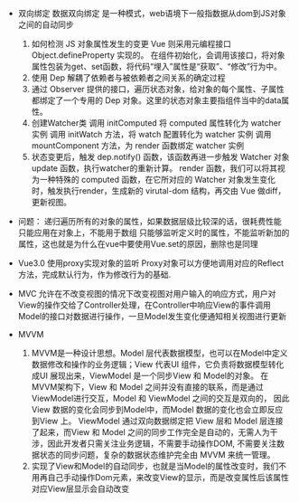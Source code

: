- 双向绑定
    数据双向绑定 是一种模式，web语境下一般指数据从dom到JS对象之间的自动同步
  1. 如何检测 JS 对象属性发生的变更
    Vue 则采用元编程接口 Object.defineProperty 实现的。 在组件初始化，会调用该接口，将对象属性包装为get、set函数，将代码“埋入”属性是“获取”、“修改”行为中。
  2. 使用 Dep 解耦了依赖者与被依赖者之间关系的确定过程
    1. 通过 Observer 提供的接口，遍历状态对象，给对象的每个属性、子属性都绑定了一个专用的 Dep 对象。这里的状态对象主要指组件当中的data属性。
    2. 创建Watcher类
      调用 initComputed 将 computed 属性转化为 watcher 实例
      调用 initWatch 方法，将 watch 配置转化为 watcher 实例
      调用 mountComponent 方法，为 render 函数绑定 watcher 实例
    3. 状态变更后，触发 dep.notify() 函数，该函数再进一步触发 Watcher 对象 update 函数，执行watcher的重新计算。
    render 函数，我们可以将其视为一种特殊的 computed 函数，在它所对应的 Watcher 对象发生变化时，触发执行render，生成新的 virutal-dom 结构，再交由 Vue 做diff，更新视图。
- 问题：
  递归遍历所有的对象的属性，如果数据层级比较深的话，很耗费性能
  只能应用在对象上，不能用于数组
  只能够监听定义时的属性，不能监听新加的属性，这也就是为什么在vue中要使用Vue.set的原因，删除也是同理
- Vue3.0
  使用proxy实现对象的监听
  Proxy对象可以方便地调用对应的Reflect方法，完成默认行为，作为修改行为的基础.

- MVC
  允许在不改变视图的情况下改变视图对用户输入的响应方式，用户对View的操作交给了Controller处理，在Controller中响应View的事件调用Model的接口对数据进行操作，一旦Model发生变化便通知相关视图进行更新
- MVVM
  1. MVVM是一种设计思想。Model 层代表数据模型，也可以在Model中定义数据修改和操作的业务逻辑；View 代表UI 组件，它负责将数据模型转化成UI 展现出来，ViewModel 是一个同步View 和 Model的对象。
  在MVVM架构下，View 和 Model 之间并没有直接的联系，而是通过ViewModel进行交互，Model 和 ViewModel 之间的交互是双向的， 因此View 数据的变化会同步到Model中，而Model 数据的变化也会立即反应到View 上。
  ViewModel 通过双向数据绑定把 View 层和 Model 层连接了起来，而View 和 Model 之间的同步工作完全是自动的，无需人为干涉，因此开发者只需关注业务逻辑，不需要手动操作DOM, 不需要关注数据状态的同步问题，复杂的数据状态维护完全由 MVVM 来统一管理。
  2. 实现了View和Model的自动同步，也就是当Model的属性改变时，我们不用再自己手动操作Dom元素，来改变View的显示，而是改变属性后该属性对应View层显示会自动改变